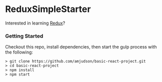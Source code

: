 # ReduxSimpleStarter

Interested in learning [Redux](https://www.udemy.com/react-redux/)?

### Getting Started

Checkout this repo, install dependencies, then start the gulp process with the following:

```
> git clone https://github.com/amjudson/basic-react-project.git
> cd basic-react-project
> npm install
> npm start
```
